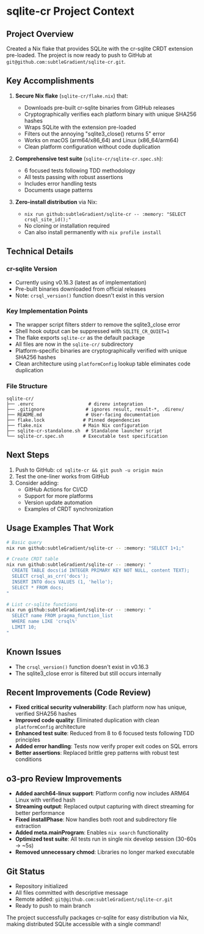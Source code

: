 # sqlite-cr Project Context

## Project Overview
Created a Nix flake that provides SQLite with the cr-sqlite CRDT extension pre-loaded. The project is now ready to push to GitHub at `git@github.com:subtleGradient/sqlite-cr.git`.

## Key Accomplishments
1. **Secure Nix flake** (`sqlite-cr/flake.nix`) that:
   - Downloads pre-built cr-sqlite binaries from GitHub releases
   - Cryptographically verifies each platform binary with unique SHA256 hashes
   - Wraps SQLite with the extension pre-loaded
   - Filters out the annoying "sqlite3_close() returns 5" error
   - Works on macOS (arm64/x86_64) and Linux (x86_64/arm64)
   - Clean platform configuration without code duplication

2. **Comprehensive test suite** (`sqlite-cr/sqlite-cr.spec.sh`):
   - 6 focused tests following TDD methodology
   - All tests passing with robust assertions
   - Includes error handling tests
   - Documents usage patterns

3. **Zero-install distribution** via Nix:
   - `nix run github:subtleGradient/sqlite-cr -- :memory: "SELECT crsql_site_id();"`
   - No cloning or installation required
   - Can also install permanently with `nix profile install`

## Technical Details

### cr-sqlite Version
- Currently using v0.16.3 (latest as of implementation)
- Pre-built binaries downloaded from official releases
- Note: `crsql_version()` function doesn't exist in this version

### Key Implementation Points
- The wrapper script filters stderr to remove the sqlite3_close error
- Shell hook output can be suppressed with `SQLITE_CR_QUIET=1`
- The flake exports `sqlite-cr` as the default package
- All files are now in the `sqlite-cr/` subdirectory
- Platform-specific binaries are cryptographically verified with unique SHA256 hashes
- Clean architecture using `platformConfig` lookup table eliminates code duplication

### File Structure
```
sqlite-cr/
├── .envrc                    # direnv integration
├── .gitignore               # ignores result, result-*, .direnv/
├── README.md                # User-facing documentation
├── flake.lock              # Pinned dependencies
├── flake.nix               # Main Nix configuration
├── sqlite-cr-standalone.sh  # Standalone launcher script
└── sqlite-cr.spec.sh       # Executable test specification
```

## Next Steps
1. Push to GitHub: `cd sqlite-cr && git push -u origin main`
2. Test the one-liner works from GitHub
3. Consider adding:
   - GitHub Actions for CI/CD
   - Support for more platforms
   - Version update automation
   - Examples of CRDT synchronization

## Usage Examples That Work
```bash
# Basic query
nix run github:subtleGradient/sqlite-cr -- :memory: "SELECT 1+1;"

# Create CRDT table
nix run github:subtleGradient/sqlite-cr -- :memory: "
  CREATE TABLE docs(id INTEGER PRIMARY KEY NOT NULL, content TEXT);
  SELECT crsql_as_crr('docs');
  INSERT INTO docs VALUES (1, 'hello');
  SELECT * FROM docs;
"

# List cr-sqlite functions
nix run github:subtleGradient/sqlite-cr -- :memory: "
  SELECT name FROM pragma_function_list
  WHERE name LIKE 'crsql%'
  LIMIT 10;
"
```

## Known Issues
- The `crsql_version()` function doesn't exist in v0.16.3
- The sqlite3_close error is filtered but still occurs internally

## Recent Improvements (Code Review)
- **Fixed critical security vulnerability**: Each platform now has unique, verified SHA256 hashes
- **Improved code quality**: Eliminated duplication with clean `platformConfig` architecture
- **Enhanced test suite**: Reduced from 8 to 6 focused tests following TDD principles
- **Added error handling**: Tests now verify proper exit codes on SQL errors
- **Better assertions**: Replaced brittle grep patterns with robust test conditions

## o3-pro Review Improvements
- **Added aarch64-linux support**: Platform config now includes ARM64 Linux with verified hash
- **Streaming output**: Replaced output capturing with direct streaming for better performance
- **Fixed installPhase**: Now handles both root and subdirectory file extraction
- **Added meta.mainProgram**: Enables `nix search` functionality
- **Optimized test suite**: All tests run in single nix develop session (30-60s → ~5s)
- **Removed unnecessary chmod**: Libraries no longer marked executable

## Git Status
- Repository initialized
- All files committed with descriptive message
- Remote added: `git@github.com:subtleGradient/sqlite-cr.git`
- Ready to push to main branch

The project successfully packages cr-sqlite for easy distribution via Nix, making distributed SQLite accessible with a single command!
